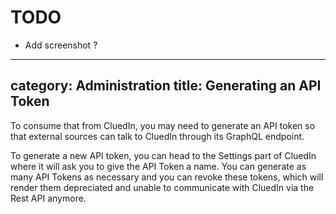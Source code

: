 # TODO
* Add screenshot ?

---
category: Administration
title: Generating an API Token
---

To consume that from CluedIn, you may need to generate an API token so that external sources can talk to CluedIn through its GraphQL endpoint. 

To generate a new API token, you can head to the Settings part of CluedIn where it will ask you to give the API Token a name. You can generate as many API Tokens as necessary and you can revoke these tokens, which will render them depreciated and unable to communicate with CluedIn via the Rest API anymore. 
